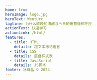 ```yaml
---
home: true
heroImage: logo.jpg
heroText: WentUrc
tagline: 为什么昨晚的清醒与今日的倦意遥相呼应
actionText: 快速学习
actionLink: /html/
features:
  - title: HTML
    details: 超文本标记语言
  - title: CSS
    details: 层叠样式表
  - title: JavaScript
    details: JS脚本
footer: 冰苷晶 © 2024
---
```

